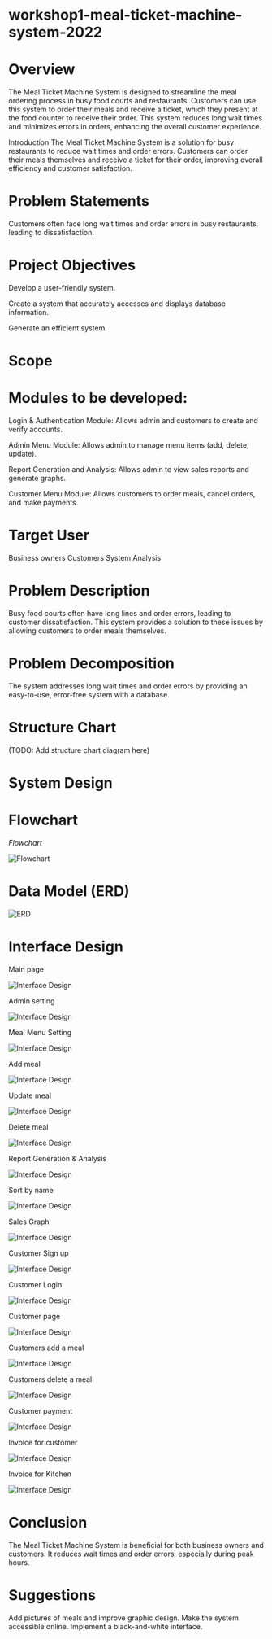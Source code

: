 # workshop1-meal-ticket-machine-system-2022

# Overview
The Meal Ticket Machine System is designed to streamline the meal ordering process in busy food courts and restaurants. Customers can use this system to order their meals and receive a ticket, which they present at the food counter to receive their order. This system reduces long wait times and minimizes errors in orders, enhancing the overall customer experience.

Introduction
The Meal Ticket Machine System is a solution for busy restaurants to reduce wait times and order errors. Customers can order their meals themselves and receive a ticket for their order, improving overall efficiency and customer satisfaction.

# Problem Statements
Customers often face long wait times and order errors in busy restaurants, leading to dissatisfaction.

# Project Objectives

Develop a user-friendly system.

Create a system that accurately accesses and displays database information.

Generate an efficient system.

# Scope

# Modules to be developed:

Login & Authentication Module: Allows admin and customers to create and verify accounts.

Admin Menu Module: Allows admin to manage menu items (add, delete, update).

Report Generation and Analysis: Allows admin to view sales reports and generate graphs.

Customer Menu Module: Allows customers to order meals, cancel orders, and make payments.

# Target User
Business owners
Customers
System Analysis

# Problem Description
Busy food courts often have long lines and order errors, leading to customer dissatisfaction. This system provides a solution to these issues by allowing customers to order meals themselves.

# Problem Decomposition
The system addresses long wait times and order errors by providing an easy-to-use, error-free system with a database.

# Structure Chart
(TODO: Add structure chart diagram here)

# System Design

# Flowchart

*Flowchart*

![Flowchart](https://github.com/Khalid-Ali-Farah/workshop1-meal-ticket-machine-system-2022/blob/5745bc6df15c15e72005cf44a2244c614eb4ec23/images/Picture1.png)



# Data Model (ERD)
![ERD](https://github.com/Khalid-Ali-Farah/workshop1-meal-ticket-machine-system-2022/blob/5745bc6df15c15e72005cf44a2244c614eb4ec23/images/Picture2.png)


# Interface Design

Main page

![Interface Design](https://github.com/Khalid-Ali-Farah/workshop1-meal-ticket-machine-system-2022/blob/207afd3e7af7c78130dbacec530cd2f565fac969/images/Picture3.png)

Admin setting 

![Interface Design](https://github.com/Khalid-Ali-Farah/workshop1-meal-ticket-machine-system-2022/blob/5745bc6df15c15e72005cf44a2244c614eb4ec23/images/Picture7.png)

Meal Menu Setting

![Interface Design](https://github.com/Khalid-Ali-Farah/workshop1-meal-ticket-machine-system-2022/blob/5745bc6df15c15e72005cf44a2244c614eb4ec23/images/Picture8.png)

Add meal

![Interface Design](https://github.com/Khalid-Ali-Farah/workshop1-meal-ticket-machine-system-2022/blob/5745bc6df15c15e72005cf44a2244c614eb4ec23/images/Picture9.png)

Update meal

![Interface Design](https://github.com/Khalid-Ali-Farah/workshop1-meal-ticket-machine-system-2022/blob/5745bc6df15c15e72005cf44a2244c614eb4ec23/images/Picture10.png)

Delete meal

![Interface Design](https://github.com/Khalid-Ali-Farah/workshop1-meal-ticket-machine-system-2022/blob/207afd3e7af7c78130dbacec530cd2f565fac969/images/Picture11.png)

Report Generation & Analysis

![Interface Design](https://github.com/Khalid-Ali-Farah/workshop1-meal-ticket-machine-system-2022/blob/c44ba36e5907da49156d810be43df79f1835579d/images/Picture14.png)

Sort by name

![Interface Design](https://github.com/Khalid-Ali-Farah/workshop1-meal-ticket-machine-system-2022/blob/207afd3e7af7c78130dbacec530cd2f565fac969/images/Picture13.png)

Sales Graph

![Interface Design]([screenshots/display_records.png](https://github.com/Khalid-Ali-Farah/workshop1-meal-ticket-machine-system-2022/blob/207afd3e7af7c78130dbacec530cd2f565fac969/images/Picture14.png))

Customer Sign up

![Interface Design](https://github.com/Khalid-Ali-Farah/workshop1-meal-ticket-machine-system-2022/blob/207afd3e7af7c78130dbacec530cd2f565fac969/images/Picture15.png)

Customer Login: 

![Interface Design](https://github.com/Khalid-Ali-Farah/workshop1-meal-ticket-machine-system-2022/blob/207afd3e7af7c78130dbacec530cd2f565fac969/images/Picture16.png)

Customer page

![Interface Design](https://github.com/Khalid-Ali-Farah/workshop1-meal-ticket-machine-system-2022/blob/207afd3e7af7c78130dbacec530cd2f565fac969/images/Picture17.png)

Customers add a meal

![Interface Design](https://github.com/Khalid-Ali-Farah/workshop1-meal-ticket-machine-system-2022/blob/207afd3e7af7c78130dbacec530cd2f565fac969/images/Picture19.png)

Customers delete a meal

![Interface Design](https://github.com/Khalid-Ali-Farah/workshop1-meal-ticket-machine-system-2022/blob/207afd3e7af7c78130dbacec530cd2f565fac969/images/Picture19.png)

Customer payment

![Interface Design](https://github.com/Khalid-Ali-Farah/workshop1-meal-ticket-machine-system-2022/blob/207afd3e7af7c78130dbacec530cd2f565fac969/images/Picture20.png)

Invoice for customer

![Interface Design](https://github.com/Khalid-Ali-Farah/workshop1-meal-ticket-machine-system-2022/blob/207afd3e7af7c78130dbacec530cd2f565fac969/images/Picture24.png)

Invoice for Kitchen

![Interface Design](https://github.com/Khalid-Ali-Farah/workshop1-meal-ticket-machine-system-2022/blob/207afd3e7af7c78130dbacec530cd2f565fac969/images/Picture25.png)


# Conclusion
The Meal Ticket Machine System is beneficial for both business owners and customers. It reduces wait times and order errors, especially during peak hours.

# Suggestions
Add pictures of meals and improve graphic design.
Make the system accessible online.
Implement a black-and-white interface.

